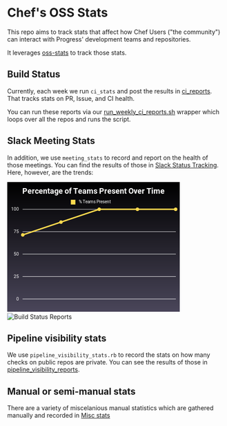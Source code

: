 # Chef's OSS Stats

This repo aims to track stats that affect how Chef Users ("the community") can
interact with Progress' development teams and repositories.

It leverages [oss-stats](https://github.com/jaymzh/oss-stats) to track those
stats.

## Build Status

Currently, each week we run `ci_stats` and post the results in
[ci_reports](ci_reports). That tracks stats on PR, Issue, and CI health.

You can run these reports via our
[run_weekly_ci_reports.sh](run_weekly_ci_reports.sh) wrapper which loops over
all the repos and runs the script.

## Slack Meeting Stats

In addition, we use `meeting_stats` to record and report on the health of those
meetings. You can find the results of those in [Slack Status
Tracking](team_slack_reports.md). Here, however, are the trends:

![Attendance](images/attendance-small.png) ![Build Status
Reports](images/build_status-small.png)

## Pipeline visibility stats

We use `pipeline_visibility_stats.rb` to record the stats on how many checks on
public repos are private. You can see the results of those in
[pipeline_visibility_reports](pipeline_visibility_reports).

## Manual or semi-manual stats

There are a variety of miscelanious manual statistics which are gathered
manually and recorded in [Misc stats](manual_stats/misc.md)

